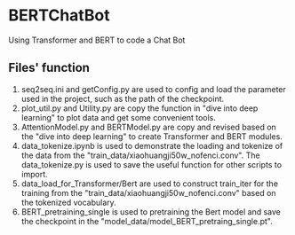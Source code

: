 # BERTChatBot

Using Transformer and BERT to code a Chat Bot

## Files' function

1. seq2seq.ini and getConfig.py are used to config and load the parameter used in the project, such as the path of the checkpoint.
2. plot_util.py and Utility.py are copy the function in "dive into deep learning" to plot data and get some convenient tools.
3. AttentionModel.py and BERTModel.py are copy and revised based on the "dive into deep learning" to create Transformer and BERT modules.
4. data_tokenize.ipynb is used to demonstrate the loading and tokenize of the data from the "train_data/xiaohuangji50w_nofenci.conv". The data_tokenize.py is used to save the useful function for other scripts to import.
5. data_load_for_Transformer/Bert are used to construct train_iter for the training from the "train_data/xiaohuangji50w_nofenci.conv" based on the tokenized vocabulary.
6. BERT_pretraining_single is used to pretraining the Bert model and save the checkpoint in the "model_data/model_BERT_pretraing_single.pt".